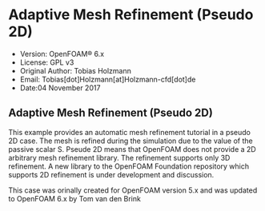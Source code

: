 # Adaptive Mesh Refinement (Pseudo 2D)

* Version: OpenFOAM® 6.x
* License: GPL v3
* Original Author: Tobias Holzmann
* Email: Tobias[dot]Holzmann[at]Holzmann-cfd[dot]de
* Date:04 November 2017

## Adaptive Mesh Refinement (Pseudo 2D)

This example provides an automatic mesh refinement tutorial in a pseudo 2D case. The mesh is refined during the simulation due to the value of the passive scalar S. Pseude 2D means that OpenFOAM does not provide a 2D arbitrary mesh refinement library. The refinement supports only 3D refinement. A new library to the OpenFOAM Foundation repository which supports 2D refinement is under development and discussion.

This case was orinally created for OpenFOAM version 5.x and was updated to OpenFOAM 6.x by Tom van den Brink